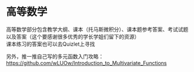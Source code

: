 # 高等数学
高等数学部分包含教学大纲、课本（托马斯微积分）、课本题参考答案、考试试题以及答案（这个要感谢很多优秀的学长学姐们留下的资源） \
课本练习的答案也可以去Quizlet上寻找

另外，推一推自己写的多元函数入门攻略：https://github.com/wLUOw/Introduction_to_Multivariate_Functions